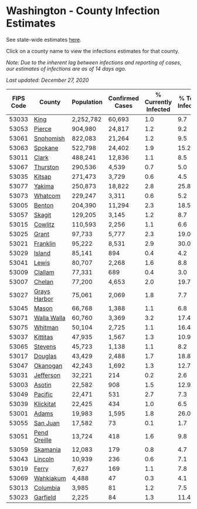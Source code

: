 # Washington - County Infection Estimates

See state-wide estimates [here](/infections/us-wa).

Click on a county name to view the infections estimates for that county.

*Note: Due to the inherent lag between infections and reporting of cases, our estimates of infections are as of 14 days ago.*

*Last updated: December 27, 2020*

|   FIPS Code |                       County |   Population |   Confirmed Cases |   % Currently Infected |   % Total Infected |
|-------------|------------------------------|--------------|-------------------|------------------------|--------------------|
|       53033 |                 [King](king) |    2,252,782 |            60,693 |                    1.0 |                9.7 |
|       53053 |             [Pierce](pierce) |      904,980 |            24,817 |                    1.2 |                9.2 |
|       53061 |       [Snohomish](snohomish) |      822,083 |            21,264 |                    1.2 |                9.5 |
|       53063 |           [Spokane](spokane) |      522,798 |            24,402 |                    1.9 |               15.2 |
|       53011 |               [Clark](clark) |      488,241 |            12,836 |                    1.1 |                8.5 |
|       53067 |         [Thurston](thurston) |      290,536 |             4,539 |                    0.7 |                5.0 |
|       53035 |             [Kitsap](kitsap) |      271,473 |             3,729 |                    0.6 |                4.5 |
|       53077 |             [Yakima](yakima) |      250,873 |            18,822 |                    2.8 |               25.8 |
|       53073 |           [Whatcom](whatcom) |      229,247 |             3,311 |                    0.6 |                5.2 |
|       53005 |             [Benton](benton) |      204,390 |            11,294 |                    2.3 |               18.5 |
|       53057 |             [Skagit](skagit) |      129,205 |             3,145 |                    1.2 |                8.7 |
|       53015 |           [Cowlitz](cowlitz) |      110,593 |             2,256 |                    1.1 |                6.6 |
|       53025 |               [Grant](grant) |       97,733 |             5,777 |                    2.3 |               19.0 |
|       53021 |         [Franklin](franklin) |       95,222 |             8,531 |                    2.9 |               30.0 |
|       53029 |             [Island](island) |       85,141 |               894 |                    0.4 |                4.2 |
|       53041 |               [Lewis](lewis) |       80,707 |             2,268 |                    1.6 |                8.8 |
|       53009 |           [Clallam](clallam) |       77,331 |               689 |                    0.4 |                3.0 |
|       53007 |             [Chelan](chelan) |       77,200 |             4,653 |                    2.0 |               19.7 |
|       53027 | [Grays Harbor](grays-harbor) |       75,061 |             2,069 |                    1.8 |                7.7 |
|       53045 |               [Mason](mason) |       66,768 |             1,388 |                    1.1 |                6.8 |
|       53071 |   [Walla Walla](walla-walla) |       60,760 |             3,369 |                    3.2 |               17.4 |
|       53075 |           [Whitman](whitman) |       50,104 |             2,725 |                    1.1 |               16.4 |
|       53037 |         [Kittitas](kittitas) |       47,935 |             1,567 |                    1.3 |               10.9 |
|       53065 |           [Stevens](stevens) |       45,723 |             1,138 |                    1.1 |                8.2 |
|       53017 |           [Douglas](douglas) |       43,429 |             2,488 |                    1.7 |               18.8 |
|       53047 |         [Okanogan](okanogan) |       42,243 |             1,692 |                    1.3 |               12.7 |
|       53031 |       [Jefferson](jefferson) |       32,221 |               214 |                    0.2 |                2.6 |
|       53003 |             [Asotin](asotin) |       22,582 |               908 |                    1.5 |               12.9 |
|       53049 |           [Pacific](pacific) |       22,471 |               531 |                    2.7 |                7.3 |
|       53039 |       [Klickitat](klickitat) |       22,425 |               434 |                    1.0 |                6.5 |
|       53001 |               [Adams](adams) |       19,983 |             1,595 |                    1.8 |               26.0 |
|       53055 |         [San Juan](san-juan) |       17,582 |                73 |                    0.1 |                1.7 |
|       53051 | [Pend Oreille](pend-oreille) |       13,724 |               418 |                    1.6 |                9.8 |
|       53059 |         [Skamania](skamania) |       12,083 |               179 |                    0.8 |                4.7 |
|       53043 |           [Lincoln](lincoln) |       10,939 |               236 |                    0.6 |                7.1 |
|       53019 |               [Ferry](ferry) |        7,627 |               169 |                    1.1 |                7.8 |
|       53069 |       [Wahkiakum](wahkiakum) |        4,488 |                47 |                    0.3 |                4.1 |
|       53013 |         [Columbia](columbia) |        3,985 |                81 |                    1.2 |                7.5 |
|       53023 |         [Garfield](garfield) |        2,225 |                84 |                    1.3 |               11.4 |
